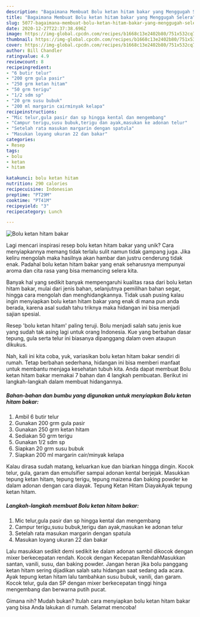 ```yaml
---
description: "Bagaimana Membuat Bolu ketan hitam bakar yang Menggugah Selera"
title: "Bagaimana Membuat Bolu ketan hitam bakar yang Menggugah Selera"
slug: 5077-bagaimana-membuat-bolu-ketan-hitam-bakar-yang-menggugah-selera
date: 2020-12-27T22:37:38.696Z
image: https://img-global.cpcdn.com/recipes/b1668c13e2402b80/751x532cq70/bolu-ketan-hitam-bakar-foto-resep-utama.jpg
thumbnail: https://img-global.cpcdn.com/recipes/b1668c13e2402b80/751x532cq70/bolu-ketan-hitam-bakar-foto-resep-utama.jpg
cover: https://img-global.cpcdn.com/recipes/b1668c13e2402b80/751x532cq70/bolu-ketan-hitam-bakar-foto-resep-utama.jpg
author: Bill Chandler
ratingvalue: 4.9
reviewcount: 8
recipeingredient:
- "6 butir telur"
- "200 grm gula pasir"
- "250 grm ketan hitam"
- "50 grm terigu"
- "1/2 sdm sp"
- "20 grm susu bubuk"
- "200 ml margarin cairminyak kelapa"
recipeinstructions:
- "Mic telur,gula pasir dan sp hingga kental dan mengembang"
- "Campur terigu,susu bubuk,terigu dan ayak,masukan ke adonan telur"
- "Setelah rata masukan margarin dengan spatula"
- "Masukan loyang ukuran 22 dan bakar"
categories:
- Resep
tags:
- bolu
- ketan
- hitam

katakunci: bolu ketan hitam 
nutrition: 290 calories
recipecuisine: Indonesian
preptime: "PT29M"
cooktime: "PT41M"
recipeyield: "3"
recipecategory: Lunch

---
```



![Bolu ketan hitam bakar](https://img-global.cpcdn.com/recipes/b1668c13e2402b80/751x532cq70/bolu-ketan-hitam-bakar-foto-resep-utama.jpg)

Lagi mencari inspirasi resep bolu ketan hitam bakar yang unik? Cara menyiapkannya memang tidak terlalu sulit namun tidak gampang juga. Jika keliru mengolah maka hasilnya akan hambar dan justru cenderung tidak enak. Padahal bolu ketan hitam bakar yang enak seharusnya mempunyai aroma dan cita rasa yang bisa memancing selera kita.

Banyak hal yang sedikit banyak mempengaruhi kualitas rasa dari bolu ketan hitam bakar, mulai dari jenis bahan, selanjutnya pemilihan bahan segar, hingga cara mengolah dan menghidangkannya. Tidak usah pusing kalau ingin menyiapkan bolu ketan hitam bakar yang enak di mana pun anda berada, karena asal sudah tahu triknya maka hidangan ini bisa menjadi sajian spesial.

Resep &#39;bolu ketan hitam&#39; paling teruji. Bolu menjadi salah satu jenis kue yang sudah tak asing lagi untuk orang Indonesia. Kue yang berbahan dasar tepung, gula serta telur ini biasanya dipanggang dalam oven ataupun dikukus.


Nah, kali ini kita coba, yuk, variasikan bolu ketan hitam bakar sendiri di rumah. Tetap berbahan sederhana, hidangan ini bisa memberi manfaat untuk membantu menjaga kesehatan tubuh kita. Anda dapat membuat Bolu ketan hitam bakar memakai 7 bahan dan 4 langkah pembuatan. Berikut ini langkah-langkah dalam membuat hidangannya.

<!--inarticleads1-->

##### Bahan-bahan dan bumbu yang digunakan untuk menyiapkan Bolu ketan hitam bakar:

1. Ambil 6 butir telur
1. Gunakan 200 grm gula pasir
1. Gunakan 250 grm ketan hitam
1. Sediakan 50 grm terigu
1. Gunakan 1/2 sdm sp
1. Siapkan 20 grm susu bubuk
1. Siapkan 200 ml margarin cair/minyak kelapa


Kalau dirasa sudah matang, keluarkan kue dan biarkan hingga dingin. Kocok telur, gula, garam dan emulsifier sampai adonan kental berjejak. Masukkan tepung ketan hitam, tepung terigu, tepung maizena dan baking powder ke dalam adonan dengan cara diayak. Tepung Ketan Hitam DiayakAyak tepung ketan hitam. 

<!--inarticleads2-->

##### Langkah-langkah membuat Bolu ketan hitam bakar:

1. Mic telur,gula pasir dan sp hingga kental dan mengembang
1. Campur terigu,susu bubuk,terigu dan ayak,masukan ke adonan telur
1. Setelah rata masukan margarin dengan spatula
1. Masukan loyang ukuran 22 dan bakar


Lalu masukkan sedikit demi sedikit ke dalam adonan sambil dikocok dengan mixer berkecepatan rendah. Kocok dengan Kecepatan RendahMasukkan santan, vanili, susu, dan baking powder. Jangan heran jika bolu panggang ketan hitam sering dijadikan salah satu hidangan saat sedang ada acara. Ayak tepung ketan hitam lalu tambahkan susu bubuk, vanili, dan garam. Kocok telur, gula dan SP dengan mixer berkecepatan tinggi hinga mengembang dan berwarna putih pucat. 

Gimana nih? Mudah bukan? Itulah cara menyiapkan bolu ketan hitam bakar yang bisa Anda lakukan di rumah. Selamat mencoba!
